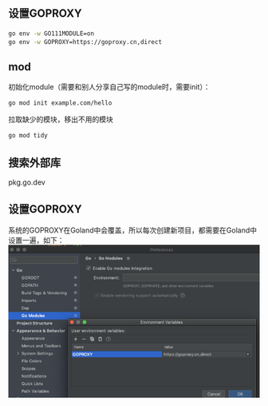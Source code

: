 ## 设置GOPROXY

```bash
go env -w GO111MODULE=on
go env -w GOPROXY=https://goproxy.cn,direct
```

## mod

初始化module（需要和别人分享自己写的module时，需要init）：
```bash
go mod init example.com/hello
```

拉取缺少的模块，移出不用的模块
```bash
go mod tidy
```

## 搜索外部库

pkg.go.dev

## 设置GOPROXY

系统的GOPROXY在Goland中会覆盖，所以每次创建新项目，都需要在Goland中设置一遍，如下：
![效果图](https://github.com/cc3213252/go-examples/raw/master/img/set-proxy.png)